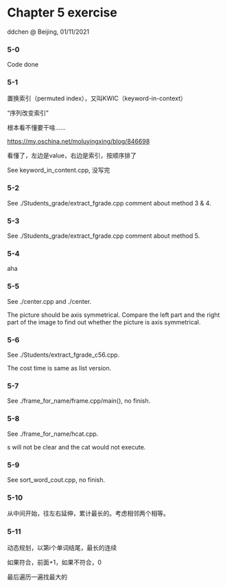 # Chapter 5 exercise

ddchen @ Beijing, 01/11/2021

### 5-0

Code done

### 5-1

置换索引（permuted index），又叫KWIC（keyword-in-context）

“序列改变索引”

根本看不懂要干啥……

https://my.oschina.net/moluyingxing/blog/846698

看懂了，左边是value，右边是索引，按顺序排了

See keyword_in_content.cpp, 没写完

### 5-2

See ./Students_grade/extract_fgrade.cpp comment about method 3 & 4.

### 5-3

See ./Students_grade/extract_fgrade.cpp comment about method 5.

### 5-4

aha

### 5-5

See ./center.cpp and ./center.

The picture should be axis symmetrical. Compare the left part and the right part of the image to find out  whether the picture is axis symmetrical.

###  5-6

See ./Students/extract_fgrade_c56.cpp.

The cost time is same as list version.

### 5-7

See ./frame_for_name/frame.cpp/main(), no finish.

### 5-8

See ./frame_for_name/hcat.cpp.

s will not be clear and the cat would not execute.

### 5-9

See sort_word_cout.cpp, no finish.

### 5-10

从中间开始，往左右延伸，累计最长的。考虑相邻两个相等。

### 5-11

动态规划，以第i个单词结尾，最长的连续

如果符合，前面+1，如果不符合，0

最后遍历一遍找最大的

